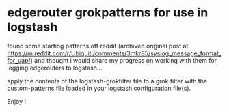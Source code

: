 # edgerouter grokpatterns for use in logstash

found some starting patterns off reddit (archived original post at https://m.reddit.com/r/Ubiquiti/comments/3mkr85/syslog_message_format_for_uap/) and thought i would share my progress on working with them for logging edgerouters to logstash...

apply the contents of the logstash-grokfilter	file to a grok filter with the custom-patterns file loaded in your logstash configuration file(s).

Enjoy !
